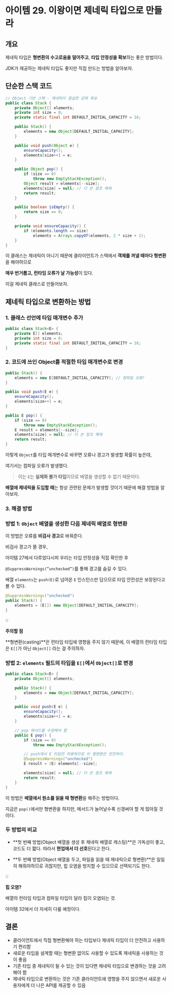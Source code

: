 # 아이템 29. 이왕이면 제네릭 타입으로 만들라

## 개요

제네릭 타입은 **형변환의 수고로움을 덜어주고**, **타입 안정성을 확보**하는 좋은 방법이다.

JDK가 제공하는 제네릭 타입도 좋지만 직접 만드는 방법을 알아보자.

## 단순한 스택 코드

```java
// Object 기반 스택 - 제네릭이 절실한 강력 후보
public class Stack {
    private Object[] elements;
    private int size = 0;
    private static final int DEFAULT_INITIAL_CAPACITY = 16;

    public Stack() {
        elements = new Object[DEFAULT_INITIAL_CAPACITY];
    }

    public void push(Object e) {
        ensureCapacity();
        elements[size++] = e;
    }

    public Object pop() {
        if (size == 0)
            throw new EmptyStackException();
        Object result = elements[--size];
        elements[size] = null; // 다 쓴 참조 해제
        return result;
    }

    public boolean isEmpty() {
        return size == 0;
    }

    private void ensureCapacity() {
        if (elements.length == size)
            elements = Arrays.copyOf(elements, 2 * size + 1);
    }
}
```

이 클래스는 제네릭이 아니기 때문에 클라이언트가 스택에서 **객체를 꺼낼 때마다 형변환**을 해야하므로 

**매우 번거롭고, 런타임 오류가 날 가능성**이 있다.

이걸 제네릭 클래스로 만들어보자.

## 제네릭 타입으로 변환하는 방법

### 1. 클래스 선언에 타입 매개변수 추가

```java
public class Stack<E> {
    private E[] elements;
    private int size = 0;
    private static final int DEFAULT_INITIAL_CAPACITY = 16;
}
```

### 2. 코드에 쓰인 Object를 적절한 타입 매개변수로 변경

```java
public Stack() {
    elements = new E[DEFAULT_INITIAL_CAPACITY]; // 컴파일 오류!
}

public void push(E e) {
    ensureCapacity();
    elements[size++] = e;
}

public E pop() {
    if (size == 0)
        throw new EmptyStackException();
    E result = elements[--size];
    elements[size] = null; // 다 쓴 참조 해제
    return result;
}
```

이렇게 `Object`를 타입 매개변수로 바꾸면 오류나 경고가 발생할 확률이 높은데,

여기서는 컴파일 오류가 발생했다.

> 이는 `E`는 **실체화 불가 타입**이므로 배열을 생성할 수 없기 때문이다.
> 

**배열에 제네릭을 도입할 때**는 항상 관련된 문제가 발생할 것이기 때문에 해결 방법을 알아보자.

### 3. 해결 방법

### 방법 1: `Object` 배열을 생성한 다음 제네릭 배열로 형변환

이 방법은 오류를 **비검사 경고**로 바꿔준다.

비검사 경고가 뜰 경우, 

아이템 27에서 다루었다시피 우리는 타입 안정성을 직접 확인한 후

`@SuppressWarnings(”unchecked”)`를 통해 경고를 숨길 수 있다.

배열 `elements`는 `push(E)`로 넘어온 `E` 인스턴스만 담으므로 타입 안전성은 보장된다고 볼 수 있다.

```java
@SuppressWarnings("unchecked")
public Stack() {
    elements = (E[]) new Object[DEFAULT_INITIAL_CAPACITY];
}

```

<aside>
💡

**주의할 점**

**형변환(casting)**은 런타임 타입에 영향을 주지 않기 때문에, 이 배열의 런타임 타입은 `E[]`가 아닌 `Object[]` 라는 걸 주의하자.

</aside>

### 방법 2: `elements` 필드의 타입을 `E[]`에서 `Object[]`로 변경

```java
public class Stack<E> {
    private Object[] elements;

    public Stack() {
        elements = new Object[DEFAULT_INITIAL_CAPACITY];
    }

    public void push(E e) {
        ensureCapacity();
        elements[size++] = e;
    }

    // pop 메서드를 수정해야 함
    public E pop() {
        if (size == 0)
            throw new EmptyStackException();

        // push에서 E 타입만 허용하므로 이 형변환은 안전하다.
        @SuppressWarnings("unchecked")
        E result = (E) elements[--size];

        elements[size] = null; // 다 쓴 참조 해제
        return result;
    }
}

```

이 방법은 **배열에서 원소를 읽을 때 형변환**을 해주는 방법이다.

지금은 `pop()`에서만 형변환을 하지만, 메서드가 늘어날수록 신경써야 할 게 많아질 것이다.

### 두 방법의 비교

- **첫 번째 방법(Object 배열을 생성 후 제네릭 배열로 캐스팅)**은 가독성이 좋고, 코드도 더 짧다. 따라서 **현업에서 더 선호**된다고 한다.

- **두 번째 방법(Object 배열을 두고, 파일을 읽을 때 제네릭으로 형변환)**은 일일히 해줘야하므로 귀찮지만, 힙 오염을 방지할 수 있으므로 선택되기도 한다.

<aside>
💡

**힙 오염?**

배열의 런타임 타입과 컴파일 타입이 달라 힙이 오염되는 것.

아이템 32에서 더 자세히 다룰 예정이다.

</aside>

## 결론

- 클라이언트에서 직접 형변환해야 하는 타입보다 제네릭 타입이 더 안전하고 사용하기 편리함
- 새로운 타입을 설계할 때는 형변환 없이도 사용할 수 있도록 제네릭을 사용하는 것이 좋음
- 기존 타입 중 제네릭이 될 수 있는 것이 있다면 제네릭 타입으로 변경하는 것을 고려해야 함
- 제네릭 타입으로 변환하는 것은 기존 클라이언트에 영향을 주지 않으면서 새로운 사용자에게 더 나은 API를 제공할 수 있음